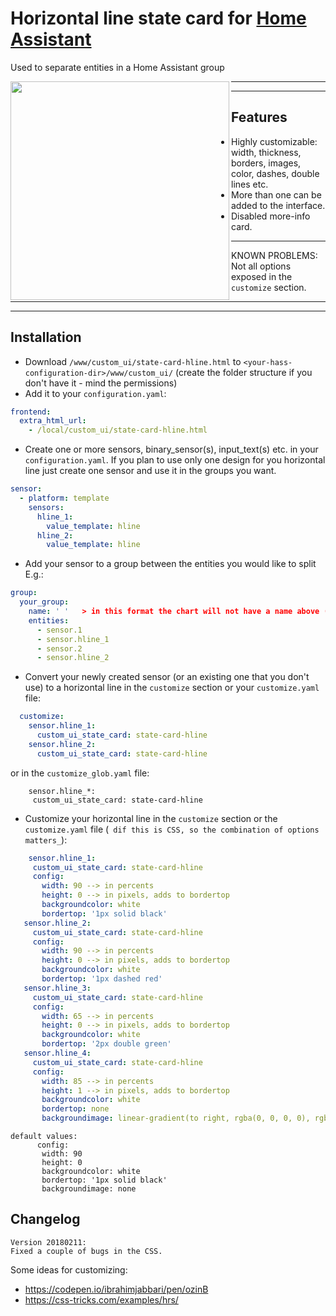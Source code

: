 # Horizontal line state card for [Home Assistant](https://home-assistant.io)
Used to separate entities in a Home Assistant group 

<img align="left" src="https://i.imgur.com/mQiMmGg.jpg" height="350">

***
***
## Features
* Highly customizable: width, thickness, borders, images, color, dashes, double lines etc.
* More than one can be added to the interface.
* Disabled more-info card.
***
KNOWN PROBLEMS: Not all options exposed in the `customize` section.
***
***
## Installation
* Download `/www/custom_ui/state-card-hline.html` to `<your-hass-configuration-dir>/www/custom_ui/` (create the folder structure if you don't have it - mind the permissions)
* Add it to your `configuration.yaml`:
```yaml
frontend:
  extra_html_url:
    - /local/custom_ui/state-card-hline.html
```
* Create one or more sensors, binary_sensor(s), input_text(s) etc. in your `configuration.yaml`. 
If you plan to use only one design for you horizontal line just create one sensor and use it in the groups you want.
```yaml
sensor:
  - platform: template
    sensors:
      hline_1:
        value_template: hline
      hline_2:
        value_template: hline
```
* Add your sensor to a group between the entities you would like to split E.g.:
```yaml
group:
  your_group:
    name: ' '   > in this format the chart will not have a name above (recommeded)
    entities:
      - sensor.1
      - sensor.hline_1
      - sensor.2   
      - sensor.hline_2
```
* Convert your newly created sensor (or an existing one that you don't use) to a horizontal line in the `customize` section or your `customize.yaml` file:

```yaml
  customize:
    sensor.hline_1:
      custom_ui_state_card: state-card-hline
    sensor.hline_2:
      custom_ui_state_card: state-card-hline
 ```
 or in the `customize_glob.yaml` file:
 ```
     sensor.hline_*:
      custom_ui_state_card: state-card-hline
 ```
 * Customize your horizontal line in the `customize` section or the `customize.yaml` file (``` dif this is CSS, so the combination of options matters_```):

 ```yaml
     sensor.hline_1:
      custom_ui_state_card: state-card-hline
      config:
        width: 90 --> in percents
        height: 0 --> in pixels, adds to bordertop
        backgroundcolor: white
        bordertop: '1px solid black'
    sensor.hline_2:
      custom_ui_state_card: state-card-hline
      config:
        width: 90 --> in percents
        height: 0 --> in pixels, adds to bordertop
        backgroundcolor: white
        bordertop: '1px dashed red'
    sensor.hline_3:
      custom_ui_state_card: state-card-hline
      config:
        width: 65 --> in percents
        height: 0 --> in pixels, adds to bordertop
        backgroundcolor: white
        bordertop: '2px double green'
    sensor.hline_4:
      custom_ui_state_card: state-card-hline
      config:
        width: 85 --> in percents
        height: 1 --> in pixels, adds to bordertop
        backgroundcolor: white
        bordertop: none
        backgroundimage: linear-gradient(to right, rgba(0, 0, 0, 0), rgba(0, 0, 0, 0.75), rgba(0, 0, 0, 0))
 ```
 ```
 default values:
       config:
        width: 90
        height: 0
        backgroundcolor: white
        bordertop: '1px solid black'
        backgroundimage: none
 ```
## Changelog
```
Version 20180211:
Fixed a couple of bugs in the CSS.
```

Some ideas for customizing:
* https://codepen.io/ibrahimjabbari/pen/ozinB
* https://css-tricks.com/examples/hrs/
